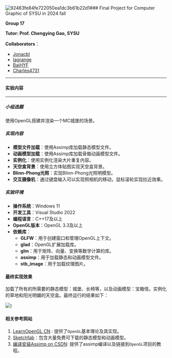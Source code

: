 ![92463fe84fe722050ea1dc3b61b22d1](https://github.com/user-attachments/assets/d27418b7-140f-4302-a64c-fe78f78a46fc)### Final Project for Computer Graphic of SYSU in 2024 fall

**Group 17**

**Tutor: Prof. Chengying Gao, SYSU**

**Collaborators**：

- [Jonacbl](https://github.com/Jonacbl)
- [lagrange](https://github.com/lxl1437)
- [BaiHYF](https://github.com/BaiHYF)
- [Charles4731](https://github.com/Charles4731)

----

#### 实验内容
---
##### 小组选题
使用OpenGL搭建并渲染一个MC城堡的场景。

##### 实现内容
- **模型文件加载**：使用Assimp库加载静态模型文件。
- **动画模型加载**：使用Assimp库加载骨骼动画模型文件。
- **实例化**：使用实例化渲染大片重复内容。
- **天空盒背景**：使用立方体贴图实现天空盒背景。
- **Blinn-Phong光照**：实现Blinn-Phong光照明模型。
- **交互摄像机**：通过键盘输入可以实现照相机的移动，鼠标滚轮实现拉近效果。

##### 实验环境
- **操作系统**：Windows 11
- **开发工具**：Visual Studio 2022
- **编程语言**：C++17及以上
- **OpenGL版本**：OpenGL 3.3及以上
- **依赖库**：
    - **GLFW**：用于创建窗口和管理OpenGL上下文。
    - **glad**：OpenGL扩展加载库。
    - **glm**：用于矩阵、向量、变换等数学计算的库。
    - **assimp**：用于加载静态和动画模型文件。
    - **stb_image**：用于加载纹理图片。

#### 最终实现效果

加载了所有的所需要的静态模型：城堡、长椅等，以及动画模型：宝箱怪。实例化的草地和阳光明媚的天空盒。最终运行的结果如下：

![](finalScene.png)!


#### 相关参考网站

1. [LearnOpenGL CN](https://learnopengl-cn.github.io/) : 提供了`OpenGL`基本理论及其实现。
2. [Sketchfab](https://sketchfab.com/feed)：包含大量免费可下载的静态模型和动画模型。
3. [编译安装Assimp on CSDN](https://blog.csdn.net/guoguojune/article/details/130344278): 提供了assimp编译以及链接到`OpenGL`项目的教程。

